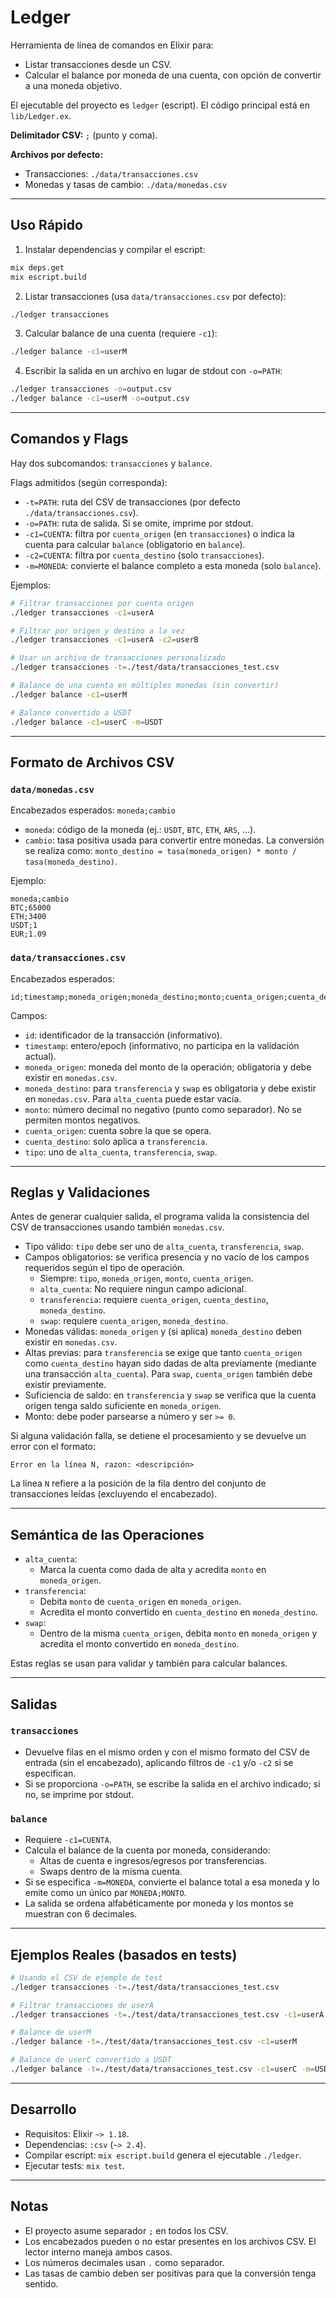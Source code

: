 # Ledger

Herramienta de línea de comandos en Elixir para:

- Listar transacciones desde un CSV.
- Calcular el balance por moneda de una cuenta, con opción de convertir a una moneda objetivo.

El ejecutable del proyecto es `ledger` (escript). El código principal está en `lib/Ledger.ex`.

**Delimitador CSV:** `;` (punto y coma).

**Archivos por defecto:**

- Transacciones: `./data/transacciones.csv`
- Monedas y tasas de cambio: `./data/monedas.csv`

---

## Uso Rápido

1) Instalar dependencias y compilar el escript:

```bash
mix deps.get
mix escript.build
```

2) Listar transacciones (usa `data/transacciones.csv` por defecto):

```bash
./ledger transacciones
```

3) Calcular balance de una cuenta (requiere `-c1`):

```bash
./ledger balance -c1=userM
```

4) Escribir la salida en un archivo en lugar de stdout con `-o=PATH`:

```bash
./ledger transacciones -o=output.csv
./ledger balance -c1=userM -o=output.csv
```

---

## Comandos y Flags

Hay dos subcomandos: `transacciones` y `balance`.

Flags admitidos (según corresponda):

- `-t=PATH`: ruta del CSV de transacciones (por defecto `./data/transacciones.csv`).
- `-o=PATH`: ruta de salida. Si se omite, imprime por stdout.
- `-c1=CUENTA`: filtra por `cuenta_origen` (en `transacciones`) o indica la cuenta para calcular `balance` (obligatorio en `balance`).
- `-c2=CUENTA`: filtra por `cuenta_destino` (solo `transacciones`).
- `-m=MONEDA`: convierte el balance completo a esta moneda (solo `balance`).

Ejemplos:

```bash
# Filtrar transacciones por cuenta origen
./ledger transacciones -c1=userA

# Filtrar por origen y destino a la vez
./ledger transacciones -c1=userA -c2=userB

# Usar un archivo de transacciones personalizado
./ledger transacciones -t=./test/data/transacciones_test.csv

# Balance de una cuenta en múltiples monedas (sin convertir)
./ledger balance -c1=userM

# Balance convertido a USDT
./ledger balance -c1=userC -m=USDT
```

---

## Formato de Archivos CSV

### `data/monedas.csv`

Encabezados esperados: `moneda;cambio`

- `moneda`: código de la moneda (ej.: `USDT`, `BTC`, `ETH`, `ARS`, ...).
- `cambio`: tasa positiva usada para convertir entre monedas. La conversión se realiza como:
  `monto_destino = tasa(moneda_origen) * monto / tasa(moneda_destino)`.

Ejemplo:

```
moneda;cambio
BTC;65000
ETH;3400
USDT;1
EUR;1.09
```

### `data/transacciones.csv`

Encabezados esperados:

```
id;timestamp;moneda_origen;moneda_destino;monto;cuenta_origen;cuenta_destino;tipo
```

Campos:

- `id`: identificador de la transacción (informativo).
- `timestamp`: entero/epoch (informativo, no participa en la validación actual).
- `moneda_origen`: moneda del monto de la operación; obligatoria y debe existir en `monedas.csv`.
- `moneda_destino`: para `transferencia` y `swap` es obligatoria y debe existir en `monedas.csv`. Para `alta_cuenta` puede estar vacía.
- `monto`: número decimal no negativo (punto como separador). No se permiten montos negativos.
- `cuenta_origen`: cuenta sobre la que se opera.
- `cuenta_destino`: solo aplica a `transferencia`.
- `tipo`: uno de `alta_cuenta`, `transferencia`, `swap`.

---

## Reglas y Validaciones

Antes de generar cualquier salida, el programa valida la consistencia del CSV de transacciones usando también `monedas.csv`.

- Tipo válido: `tipo` debe ser uno de `alta_cuenta`, `transferencia`, `swap`.
- Campos obligatorios: se verifica presencia y no vacío de los campos requeridos según el tipo de operación.
  - Siempre: `tipo`, `moneda_origen`, `monto`, `cuenta_origen`.
  - `alta_cuenta`: No requiere ningun campo adicional.
  - `transferencia`: requiere `cuenta_origen`, `cuenta_destino`, `moneda_destino`.
  - `swap`: requiere `cuenta_origen`, `moneda_destino`.
- Monedas válidas: `moneda_origen` y (si aplica) `moneda_destino` deben existir en `monedas.csv`.
- Altas previas: para `transferencia` se exige que tanto `cuenta_origen` como `cuenta_destino` hayan sido dadas de alta previamente (mediante una transacción `alta_cuenta`). Para `swap`, `cuenta_origen` también debe existir previamente.
- Suficiencia de saldo: en `transferencia` y `swap` se verifica que la cuenta origen tenga saldo suficiente en `moneda_origen`.
- Monto: debe poder parsearse a número y ser `>= 0`.

Si alguna validación falla, se detiene el procesamiento y se devuelve un error con el formato:

```
Error en la línea N, razon: <descripción>
```

La línea `N` refiere a la posición de la fila dentro del conjunto de transacciones leídas (excluyendo el encabezado).

---

## Semántica de las Operaciones

- `alta_cuenta`:
  - Marca la cuenta como dada de alta y acredita `monto` en `moneda_origen`.
- `transferencia`:
  - Debita `monto` de `cuenta_origen` en `moneda_origen`.
  - Acredita el monto convertido en `cuenta_destino` en `moneda_destino`.
- `swap`:
  - Dentro de la misma `cuenta_origen`, debita `monto` en `moneda_origen` y acredita el monto convertido en `moneda_destino`.

Estas reglas se usan para validar y también para calcular balances.

---

## Salidas

### `transacciones`

- Devuelve filas en el mismo orden y con el mismo formato del CSV de entrada (sin el encabezado), aplicando filtros de `-c1` y/o `-c2` si se especifican.
- Si se proporciona `-o=PATH`, se escribe la salida en el archivo indicado; si no, se imprime por stdout.

### `balance`

- Requiere `-c1=CUENTA`.
- Calcula el balance de la cuenta por moneda, considerando:
  - Altas de cuenta e ingresos/egresos por transferencias.
  - Swaps dentro de la misma cuenta.
- Si se especifica `-m=MONEDA`, convierte el balance total a esa moneda y lo emite como un único par `MONEDA;MONTO`.
- La salida se ordena alfabéticamente por moneda y los montos se muestran con 6 decimales.

---

## Ejemplos Reales (basados en tests)

```bash
# Usando el CSV de ejemplo de test
./ledger transacciones -t=./test/data/transacciones_test.csv

# Filtrar transacciones de userA
./ledger transacciones -t=./test/data/transacciones_test.csv -c1=userA

# Balance de userM
./ledger balance -t=./test/data/transacciones_test.csv -c1=userM

# Balance de userC convertido a USDT
./ledger balance -t=./test/data/transacciones_test.csv -c1=userC -m=USDT
```

---

## Desarrollo

- Requisitos: Elixir `~> 1.18`.
- Dependencias: `:csv` (`~> 2.4`).
- Compilar escript: `mix escript.build` genera el ejecutable `./ledger`.
- Ejecutar tests: `mix test`.

---

## Notas

- El proyecto asume separador `;` en todos los CSV.
- Los encabezados pueden o no estar presentes en los archivos CSV. El lector interno maneja ambos casos.
- Los números decimales usan `.` como separador.
- Las tasas de cambio deben ser positivas para que la conversión tenga sentido.

